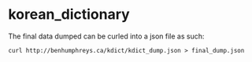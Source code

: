 # korean_dictionary

The final data dumped can be curled into a json file as such:
```
curl http://benhumphreys.ca/kdict/kdict_dump.json > final_dump.json
```
